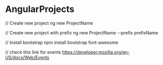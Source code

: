 # AngularProjects

// Create new project
ng new ProjectName

// Create new project with prefix
ng new ProjectName --prefix prefixName

// Install bootstrap
npm install bootstrap font-awesome

// check this link for events
https://developer.mozilla.org/en-US/docs/Web/Events